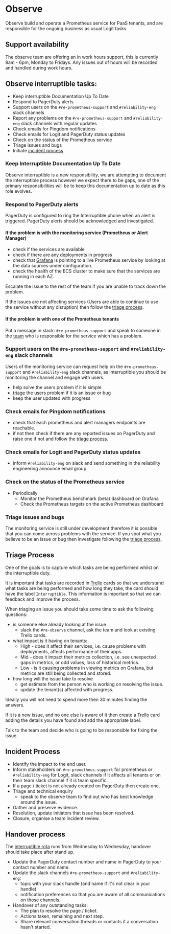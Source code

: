 # Observe

Observe build and operate a Prometheus service for PaaS tenants, and are responsible for the ongoing business as usual Logit tasks.

## Support availability

The observe team are offering an in work hours support, this is currently 9am - 6pm, Monday to Fridays. Any issues out of hours will be recorded and handled during work hours.

## Observe interruptible tasks:
- Keep interruptible Documentation Up To Date
- Respond to PagerDuty alerts
- Support users on the `#re-prometheus-support` and `#reliability-eng` slack channels
- Report any problems on the `#re-prometheus-support` and `#reliability-eng` slack channels with regular updates
- Check emails for Pingdom notifications
- Check emails for Logit and PagerDuty status updates
- Check on the status of the Prometheus service
- Triage issues and bugs
- Initiate [incident process](#Incident-Process)

### Keep Interruptible Documentation Up To Date

Observe interruptible is a new responsibility, we are attempting to document the interruptible process however we expect there to be gaps, one of the primary responsibilities will be to keep this documentation up to date as this role evolves.

### Respond to PagerDuty alerts

PagerDuty is configured to ring the Interruptible phone when an alert is triggered. PagerDuty alerts should be acknowledged and investigated.

#### If the problem is with the monitoring service (Prometheus or Alert Manager)
 - check if the services are available 
 - check if there are any deployments in progress
 - check that [Grafana](https://grafana-paas.cloudapps.digital/) is pointing to a live Prometheus service by looking at the data sources under configuration.
 - check the health of the ECS cluster to make sure that the services are running in each AZ.

Escalate the issue to the rest of the team if you are unable to track down the problem. 

If the issues are not affecting services  (Users are able to continue to use the service without any disruption) then follow the [triage process](#triage-process).

#### If the problem is with one of the Prometheus tenants

Put a message in slack: `#re-prometheus-support` and speak to someone in the [team](https://docs.google.com/document/d/1WLKqmpSHUbOVygkdJkewM1bj7lOK0MC-r8sBpTIHBzs/edit) who is responsible for the service which has a problem.

### Support users on the `#re-prometheus-support` and `#reliability-eng` slack channels

Users of the monitoring service can request help on the `#re-prometheus-support` and `#reliability-eng` slack channels, as interruptible you should be monitoring the channel and engage with users.

- help solve the users problem if it is simple
- [triage](#triage-process) the users problem if it is an issue or bug
- keep the user updated with progress

### Check emails for Pingdom notifications 

- check that each prometheus and alert managers endpoints are reachable.
- if not then check if there are any reported issues on PagerDuty and raise one if not and follow the [triage process](#triage-process).

### Check emails for Logit and PagerDuty status updates
- inform `#reliability-eng` on slack and send something in the reliability engineering announce email group

### Check on the status of the Prometheus service

- Periodically
  - Monitor the Prometheus benchmark (beta) dashboard on Grafana
  - Check the Prometheus targets on the active Prometheus dashboard

### Triage issues and bugs

The monitoring service is still under development therefore it is possible that you can come across problems with the service. If you spot what you believe to be an issue or bug then investigate following the [triage process](#triage-process). 

## Triage Process
One of the goals is to capture which tasks are being performed whilst on the interruptible duty.

It is important that tasks are recorded in [Trello](https://trello.com/b/Z7dOu9Up/re-observe-team) cards so that we understand what tasks are being performed and how long they take, the card should have the label `Interruptible`.
This information is important so that we can feedback and improve the process.

When triaging an issue you should take some time to ask the following questions:

- is someone else already looking at the issue
  - slack the `#re-observe` channel, ask the team and look at existing Trello cards.
- what impact is it having on tenants:
  - High - does it affect their services, i.e. cause problems with deployments, affects performance of their apps.
  - Mid - does it impact their metrics collection, i.e. see unexpected gaps in metrics, or odd values, loss of historical metrics.
  - Low - is it causing problems in viewing metrics on Grafana, but metrics are still being collected and stored.
- how long will the issue take to resolve
  - get estimate from the person who is working on resolving the issue.
  - update the tenant(s) affected with progress.

Ideally you will not need to spend more then 30 minutes finding the answers.

If it is a new issue, and no one else is aware of it then create a [Trello](https://trello.com/b/Z7dOu9Up/re-observe-team) card adding the details you have found and add the appropriate label.

Talk to the team and decide who is going to be responsible for fixing the issue. 

## Incident Process
- Identify the impact to the end user.
- Inform stakeholders on `#re-prometheus-support` for prometheus or `#reliability-eng` for Logit, slack channels if it affects all tenants or on their team slack channel if it is team specific.
- If a page / ticket is not already created on PagerDuty then create one.
- Triage and technical enquiry
  - speak to the observe team to find out who has best knowledge around the issue.
- Gather and preserve evidence.
- Resolution, update initiators that issue has been resolved.
- Closure, organise a team incident review.

## Handover process

The [interruptible rota](https://docs.google.com/spreadsheets/d/1iNvK-UvArAKpWAf0rIYGRxK46um-cZSqMqCzD3U_-gM) runs from Wednesday to Wednesday, handover should take place after stand up.

- Update the PagerDuty contact number and name in PagerDuty to your contact number and name.
- Update the slack channels `#re-prometheus-support` and `#reliability-eng`:
  - topic with your slack handle (and name if it's not clear in your handle)
  - notification preferences so that you are aware of all communications on those channels.
- Handover of any outstanding tasks:
  - The plan to resolve the page / ticket.
  - Actions taken, remaining and next step.
  - Share relevant conversation threads or contacts if a conversation hasn't started.
